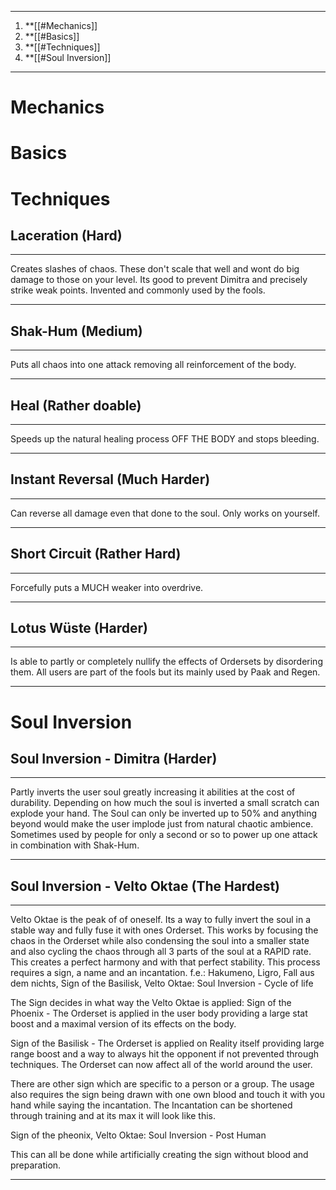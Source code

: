 ___
1. **[[#Mechanics]]
2. **[[#Basics]]
3. **[[#Techniques]]
4. **[[#Soul Inversion]]
___

# Mechanics


# Basics


# Techniques

## Laceration (Hard)
___
Creates slashes of chaos. These don't scale that well and wont do big damage to those on your level. Its good to prevent Dimitra and precisely strike weak points.
Invented and commonly used by the fools.
___
## Shak-Hum (Medium)
___
Puts all chaos into one attack removing all reinforcement of the body.
___
## Heal (Rather doable)
___
Speeds up the natural healing process OFF THE BODY and stops bleeding.
___
## Instant Reversal (Much Harder)
___
Can reverse all damage even that done to the soul.
Only works on yourself.
___
## Short Circuit (Rather Hard)
___
Forcefully puts a MUCH weaker into overdrive.
___
## Lotus Wüste (Harder)
___
Is able to partly or completely nullify the effects of Ordersets by disordering them.
All users are part of the fools but its mainly used by Paak and Regen.
___

# Soul Inversion
## Soul Inversion - Dimitra (Harder)
___
Partly inverts the user soul greatly increasing it abilities at the cost of durability.
Depending on how much the soul is inverted a small scratch can explode your hand.
The Soul can only be inverted up to 50% and anything beyond would make the user implode just from natural chaotic ambience.
Sometimes used by people for only a second or so to power up one attack in combination with Shak-Hum.
___
## Soul Inversion - Velto Oktae (The Hardest)
___
Velto Oktae is the peak of of oneself. Its a way to fully invert the soul in a stable way and fully fuse it with ones Orderset. This works by focusing the chaos in the Orderset while also condensing the soul into a smaller state and also cycling the chaos through all 3 parts of the soul at a RAPID rate. This creates a perfect harmony and with that perfect stability.
This process requires a sign, a name and an incantation.
f.e.:
Hakumeno, Ligro, Fall aus dem nichts, Sign of the Basilisk, Velto Oktae: Soul Inversion - Cycle of life

The Sign decides in what way the Velto Oktae is applied:
Sign of the Phoenix - The Orderset is applied in the user body providing a large stat boost and a maximal version of its effects on the body.

Sign of the Basilisk - The Orderset is applied on Reality itself providing large range boost and a way to always hit the opponent if not prevented through techniques. The Orderset can now affect all of the world around the user.

There are other sign which are specific to a person or a group.
The usage also requires the sign being drawn with one own blood and touch it with you hand while saying the incantation.
The Incantation can be shortened through training and at its max it will look like this.

Sign of the pheonix, Velto Oktae: Soul Inversion - Post Human

This can all be done while artificially creating the sign without blood and preparation.
___